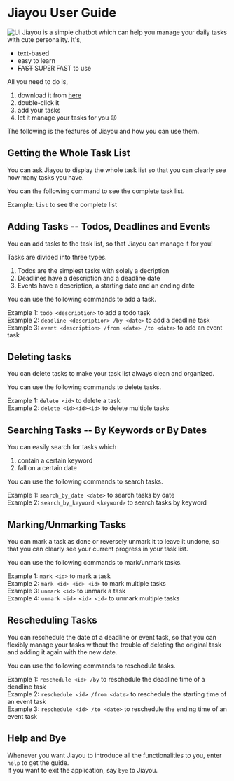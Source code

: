 # Jiayou User Guide
![Ui](https://github.com/ljy0422/ip/assets/111126607/21431f1a-0356-4fe9-b89a-3b0b1a7331e0)
Jiayou is a simple chatbot which can help you manage your daily tasks with cute personality. It's,  
- text-based
- easy to learn
- ~~FAST~~ SUPER FAST to use

All you need to do is,
1. download it from [here](https://github.com/ljy0422/ip/releases/tag/A-Release)
2. double-click it
3. add your tasks
4. let it manage your tasks for you 😉

The following is the features of Jiayou and how you can use them.

## Getting the Whole Task List
You can ask Jiayou to display the whole task list so that you can clearly see how many tasks you have.

You can the following command to see the complete task list.  

Example: `list` to see the complete list  

## Adding Tasks -- Todos, Deadlines and Events
You can add tasks to the task list, so that Jiayou can manage it for you!

Tasks are divided into three types. 
1. Todos are the simplest tasks with solely a decription
2. Deadlines have a description and a deadline date
3. Events have a description, a starting date and an ending date
   
You can use the following commands to add a task.

Example 1: `todo <description>` to add a todo task  
Example 2: `deadline <description> /by <date>` to add a deadline task  
Example 3: `event <description> /from <date> /to <date>` to add an event task

## Deleting tasks
You can delete tasks to make your task list always clean and organized.

You can use the following commands to delete tasks.

Example 1: `delete <id>` to delete a task  
Example 2: `delete <id><id><id>` to delete multiple tasks

## Searching Tasks -- By Keywords or By Dates
You can easily search for tasks which
1. contain a certain keyword
2. fall on a certain date

You can use the following commands to search tasks.

Example 1: `search_by_date <date>` to search tasks by date  
Example 2: `search_by_keyword <keyword>` to search tasks by keyword  

## Marking/Unmarking Tasks
You can mark a task as done or reversely unmark it to leave it undone, so that you can clearly see your current progress in your task list.

You can use the following commands to mark/unmark tasks.

Example 1: `mark <id>` to mark a task  
Example 2: `mark <id> <id> <id>` to mark multiple tasks  
Example 3: `unmark <id>` to unmark a task  
Example 4: `unmark <id> <id> <id>` to unmark multiple tasks  

## Rescheduling Tasks
You can reschedule the date of a deadline or event task, so that you can flexibly manage your tasks without the trouble of deleting the original task and adding it again with the new date.

You can use the following commands to reschedule tasks.

Example 1: `reschedule <id> /by` to reschedule the deadline time of a deadline task  
Example 2: `reschedule <id> /from <date>` to reschedule the starting time of an event task  
Example 3: `reschedule <id> /to <date>` to reschedule the ending time of an event task

## Help and Bye
Whenever you want Jiayou to introduce all the functionalities to you, enter `help` to get the guide.  
If you want to exit the application, say `bye` to Jiayou.
